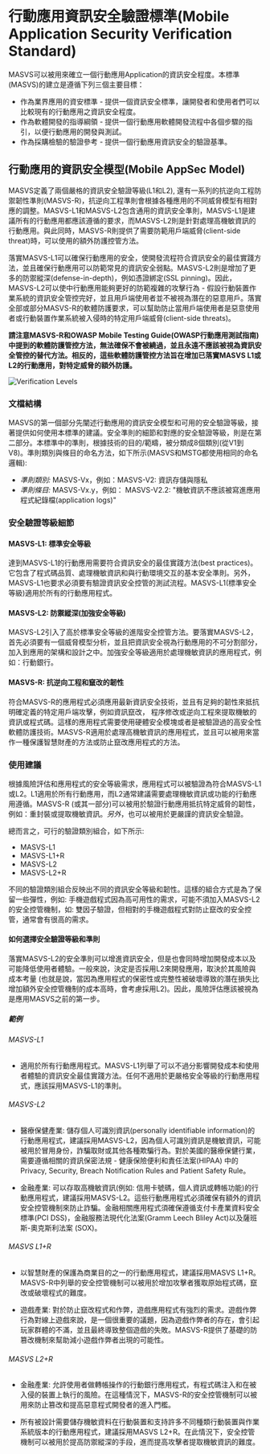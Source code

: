 # 行動應用資訊安全驗證標準(Mobile Application Security Verification Standard)

MASVS可以被用來確立一個行動應用Application的資訊安全程度。本標準(MASVS)的建立是遵循下列三個主要目標：

- 作為業界應用的資安標準 - 提供一個資訊安全標準，讓開發者和使用者們可以比較現有的行動應用之資訊安全程度。
- 作為軟體開發的指導綱領 - 提供一個行動應用軟體開發流程中各個步驟的指引，以便行動應用的開發與測試。
- 作為採購檢驗的驗證參考 - 提供一個行動應用資訊安全的驗證基準。

## 行動應用的資訊安全模型(Mobile AppSec Model)

MASVS定義了兩個嚴格的資訊安全驗證等級(L1和L2), 還有一系列的抗逆向工程防禦韌性準則(MASVS-R)，抗逆向工程準則會根據各種應用的不同威脅模型有相對應的調整。MASVS-L1和MASVS-L2包含通用的資訊安全準則，MASVS-L1是建議所有的行動應用都應該遵循的要求，而MASVS-L2則是針對處理高機敏資訊的行動應用。與此同時，MASVS-R則提供了需要防範用戶端威脅(client-side threat)時，可以使用的額外防護控管方法。

落實MASVS-L1可以確保行動應用的安全，使開發流程符合資訊安全的最佳實踐方法，並且確保行動應用可以防範常見的資訊安全弱點。MASVS-L2則是增加了更多的防禦縱深(defense-in-depth)，例如憑證綁定(SSL pinning)。因此，MASVS-L2可以使中行動應用能夠更好的防範複雜的攻擊行為 - 假設行動裝置作業系統的資訊安全管控完好，並且用戶端使用者並不被視為潛在的惡意用戶。落實全部或部分MASVS-R的軟體防護要求，可以幫助防止當用戶端使用者是惡意使用者或行動裝置作業系統被入侵時的特定用戶端威脅(client-side threats)。

**請注意MASVS-R和OWASP Mobile Testing Guide(OWASP行動應用測試指南)中提到的軟體防護管控方法，無法確保不會被繞過，並且永遠不應該被視為資訊安全管控的替代方法。相反的，這些軟體防護管控方法旨在增加已落實MASVS L1或L2的行動應用，對特定威脅的額外防護。**

![Verification Levels](images/masvs-levels-new.jpg)

### 文檔結構

MASVS的第一個部分先闡述行動應用的資訊安全模型和可用的安全驗證等級，接著提供如何使用本標準的建議。安全準則的細節和對應的安全驗證等級，則是在第二部分。本標準中的準則，根據技術的目的/範疇，被分類成8個類別(從V1到V8)。準則類別與條目的命名方法，如下所示(MASVS和MSTG都使用相同的命名邏輯):

- *準則類別:* MASVS-Vx，例如：MASVS-V2: 資訊存儲與隱私
- *準則條目:* MASVS-Vx.y，例如： MASVS-V2.2: "機敏資訊不應該被寫進應用程式紀錄檔(application logs)"  

### 安全驗證等級細節

#### MASVS-L1: 標準安全等級

達到MASVS-L1的行動應用需要符合資訊安全的最佳實踐方法(best practices)。它包含了程式碼品質、處理機敏資訊和與行動環境交互的基本安全準則。另外，MASVS-L1也要求必須要有驗證資訊安全控管的測試流程。MASVS-L1(標準安全等級)適用於所有的行動應用程式。

#### MASVS-L2: 防禦縱深(加強安全等級)

MASVS-L2引入了高於標準安全等級的進階安全控管方法。要落實MASVS-L2，首先必須要有一個威脅模型分析，並且把資訊安全視為行動應用的不可分割部分，加入到應用的架構和設計之中。加強安全等級適用於處理機敏資訊的應用程式，例如：行動銀行。

#### MASVS-R: 抗逆向工程和竄改的韌性

符合MASVS-R的應用程式必須應用最新資訊安全技術，並且有足夠的韌性來抵抗明確定義的特定用戶端攻擊，例如資訊竄改， 程序修改或逆向工程來提取機敏的資訊或程式碼。這樣的應用程式需要使用硬體安全模塊或者是被驗證過的高安全性軟體防護技術。MASVS-R適用於處理高機敏資訊的應用程式，並且可以被用來當作一種保護智慧財產的方法或防止竄改應用程式的方法。

### 使用建議

根據風險評估和應用程式的安全等級需求，應用程式可以被驗證為符合MASVS-L1或L2。L1適用於所有行動應用，而L2通常建議需要處理機敏資訊或功能的行動應用遵循。MASVS-R (或其一部分)可以被用於驗證行動應用抵抗特定威脅的韌性，例如：重封裝或提取機敏資訊。*另外*，也可以被用於更嚴謹的資訊安全驗證。

總而言之，可行的驗證類別組合，如下所示:

- MASVS-L1
- MASVS-L1+R
- MASVS-L2
- MASVS-L2+R

不同的驗證類別組合反映出不同的資訊安全等級和韌性。這樣的組合方式是為了保留一些彈性，例如: 手機遊戲程式因為高可用性的需求，可能不須加入MASVS-L2的安全控管機制，如: 雙因子驗證，但相對的手機遊戲程式對防止竄改的安全控管，通常會有很高的需求。

#### 如何選擇安全驗證等級和準則

落實MASVS-L2的安全準則可以增進資訊安全，但是也會同時增加開發成本以及可能降低使用者體驗。一般來說，決定是否採用L2來開發應用，取決於其風險與成本考量 (也就是說，當因為應用程式的保密性或完整性被破壞導致的潛在損失比增加額外安全控管機制的成本高時，會考慮採用L2)。因此，風險評估應該被視為是應用MASVS之前的第一步。

##### 範例

###### MASVS-L1

- 適用於所有行動應用程式。MASVS-L1列舉了可以不過分影響開發成本和使用者體驗的資訊安全最佳實踐方法。任何不適用於更嚴格安全等級的行動應用程式，應該採用MASVS-L1的準則。

###### MASVS-L2

- 醫療保健產業: 儲存個人可識別資訊(personally identifiable information)的行動應用程式，建議採用MASVS-L2，因為個人可識別資訊是機敏資訊，可能被用於冒用身份，詐騙取財或其他各種欺騙行為。對於美國的醫療保健行業，需要遵循相關的資訊保密法規 - 健康保險便利和責任法案(HIPAA) 中的Privacy, Security, Breach Notification Rules and Patient Safety Rule。

- 金融產業: 可以存取高機敏資訊(例如: 信用卡號碼，個人資訊或轉帳功能)的行動應用程式，建議採用MASVS-L2。這些行動應用程式必須確保有額外的資訊安全控管機制來防止詐騙。金融相關應用程式須確保遵循支付卡產業資料安全標準(PCI DSS)，金融服務法現代化法案(Gramm Leech Bliley Act)以及薩班斯-奧克斯利法案 (SOX)。

###### MASVS L1+R

- 以智慧財產的保護為商業目的之一的行動應用程式，建議採用MASVS L1+R。MASVS-R中列舉的安全控管機制可以被用於增加攻擊者獲取原始程式碼，竄改或破壞程式的難度。

- 遊戲產業: 對於防止竄改程式和作弊，遊戲應用程式有強烈的需求。遊戲作弊行為對線上遊戲來說，是一個很重要的議題，因為遊戲作弊者的存在，會引起玩家群體的不滿，並且最終導致整個遊戲的失敗。MASVS-R提供了基礎的防篡改機制來幫助減小遊戲作弊者出現的可能性。

###### MASVS L2+R

- 金融產業: 允許使用者做轉帳操作的行動銀行應用程式，有程式碼注入和在被入侵的裝置上執行的風險。在這種情況下，MASVS-R的安全控管機制可以被用來防止篡改和提高惡意程式開發者的進入門檻。

- 所有被設計需要儲存機敏資料在行動裝置和支持許多不同種類行動裝置與作業系統版本的行動應用程式，建議採用MASVS L2+R。在此情況下，安全控管機制可以被用於提高防禦縱深的手段，進而提高攻擊者提取機敏資訊的難度。

